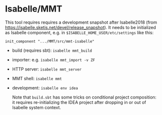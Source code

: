Isabelle/MMT
============

This tool requires requires a development snapshot after Isabelle2018 (from
https://isabelle.sketis.net/devel/release_snapshot). It needs to be initialized
as Isabelle component, e.g. in ```$ISABELLE_HOME_USER/etc/settings``` like this:

    init_component ".../MMT/src/mmt-isabelle"

* build (requires sbt): ```isabelle mmt_build```

* importer: e.g. ```isabelle mmt_import -v ZF```

* HTTP server: ```isabelle mmt_server```

* MMT shell: ```isabelle mmt```

* development: ```isabelle env idea```

  Note that ```build.sbt``` has some tricks on conditional project composition:
  it requires re-initializing the IDEA project after dropping in or out of
  Isabelle system context.
